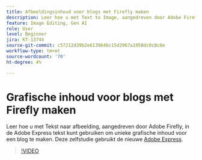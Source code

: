 ```yaml
---
title: Afbeeldingsinhoud voor blogs met Firefly maken
description: Leer hoe u met Text to Image, aangedreven door Adobe Firefly, in Adobe Express unieke grafische inhoud voor een blog kunt maken
feature: Image Editing, Gen AI
role: User
level: Beginner
jira: KT-13744
source-git-commit: c57212d39b2e613964bc15d2967a1958dc0c8c8e
workflow-type: tm+mt
source-wordcount: '70'
ht-degree: 4%

---
```


# Grafische inhoud voor blogs met Firefly maken

Leer hoe u met Tekst naar afbeelding, aangedreven door Adobe Firefly, in de Adobe Express tekst kunt gebruiken om unieke grafische inhoud voor een blog te maken. Deze zelfstudie gebruikt de nieuwe [Adobe Express](https://www.adobe.com/express/).

>[!VIDEO](https://video.tv.adobe.com/v/3422408?quality=12&learn=on&hidetitle=true)
